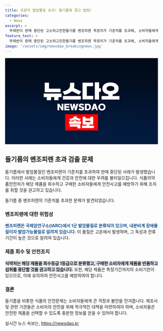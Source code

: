 ```yaml
---
title: 포장지 발암물질 초과! 들기름에 경고 발령!
categories:
  - News
excerpt: >
  뚜레반이 판매 중단된 고소하고진한들기름 벤조피렌 측정치가 기준치를 초과해, 소비자들에게 회수 요청. 해당 제품은 내분비계 장애물질이자 1군 발암물질로 분류된 벤조피렌이 기준치를 1.4㎍/㎏ 초과한 3.4㎍/㎏으로 검출됨. 소비자들은 섭취 중단하고, 구입처에 반품 요청됨. 해당 제품은 2025년 6월 30일까지의 소비기한과 1.8ℓ 용량을 가지고 있음.
feature_text: >
  뚜레반이 판매 중단된 고소하고진한들기름 벤조피렌 측정치가 기준치를 초과해, 소비자들에게 회수 요청. 해당 제품은 내분비계 장애물질이자 1군 발암물질로 분류된 벤조피렌이 기준치를 1.4㎍/㎏ 초과한 3.4㎍/㎏으로 검출됨. 소비자들은 섭취 중단하고, 구입처에 반품 요청됨. 해당 제품은 2025년 6월 30일까지의 소비기한과 1.8ℓ 용량을 가지고 있음.
image: '/assets/img/newsdao_breakingnews.jpg'
---
```


<p><img src="/assets/img/newsdao_breakingnews.jpg" alt="ontimetimes 속보" /></p>

<h2 data-ke-size="size26">들기름의 벤조피렌 초과 검출 문제</h2>

<p>들기름에서 발암물질인 벤조피렌이 기준치를 초과하여 판매 중단된 사례가 발생했습니다. 이러한 사례는 소비자들에게 건강과 안전에 대한 우려를 불러일으킵니다. 식품의약품안전처가 해당 제품을 회수하고 구매한 소비자들에게 안전사고를 예방하기 위해 조치를 취할 것을 권고하고 있습니다.</p>

<p data-ke-size="size16">들기름 중 벤조피렌의 기준치를 초과한 문제가 발견되었습니다.</p>

<h3>벤조피렌에 대한 위험성</h3>

<p><b><span style="color: #1a5490;">벤조피렌은 국제암연구소(IARC)에서 1군 발암물질로 분류되어 있으며, 내분비계 장애물질이자 발암가능물질로 알려져 있습니다.</span></b> 이 물질은 고온에서 발생하며, 그 독성과 잔류 기간이 높은 것으로 알려져 있습니다.</p>

<h3>제품 회수 및 안전조치</h3>

<p><b><span style="background-color: #21538527;">식약처는 해당 제품을 회수등급 1등급으로 분류했고, 구매한 소비자에게 제품을 반품하고 섭취를 중단할 것을 권고하고 있습니다.</span></b> 또한, 해당 제품은 특정기간까지의 소비기한이 있으므로, 이에 유의하여 안전사고를 예방하여야 합니다.</p>

<h3>결론</h3>

<p>들기름을 비롯한 식품의 안전문제는 소비자들에게 큰 걱정과 불안을 안겨줍니다. 제조사 및 관련 기관들은 소비자의 안전을 위해 적극적인 대책을 마련하여야 하며, 소비자들은 안전한 제품을 선택할 수 있도록 충분한 정보를 얻을 수 있어야 합니다.</p>
실시간 뉴스 속보는, <a href="https://newsdao.kr" rel="dofollow">https://newsdao.kr</a>


